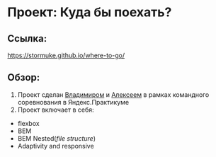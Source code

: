 # Проект: Куда бы поехать?
## Ссылка:
https://stormuke.github.io/where-to-go/
## Обзор:
1. Проект сделан [Владимиром](https://github.com/voldemar64) и [Алексеем](https://github.com/Stormuke) в рамках командного соревнования в Яндекс.Практикуме
2. Проект включает в себя:
  * flexbox
  * BEM
  * BEM Nested(_file structure_)
  * Adaptivity and responsive
